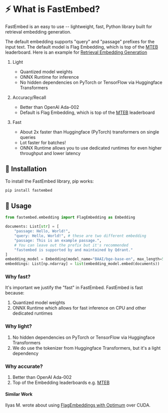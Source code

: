 # ⚡️ What is FastEmbed?

FastEmbed is an easy to use -- lightweight, fast, Python library built for retrieval embedding generation. 

The default embedding supports "query" and "passage" prefixes for the input text. The default model is Flag Embedding, which is top of the [MTEB](https://huggingface.co/spaces/mteb/leaderboard) leaderboard. Here is an example for [Retrieval Embedding Generation](https://qdrant.github.io/fastembed/examples/Retrieval%20with%20FastEmbed/)

1. Light
    - Quantized model weights
    - ONNX Runtime for inference
    - No hidden dependencies on PyTorch or TensorFlow via Huggingface Transformers

2. Accuracy/Recall
    - Better than OpenAI Ada-002
    - Default is Flag Embedding, which is top of the [MTEB](https://huggingface.co/spaces/mteb/leaderboard) leaderboard

3. Fast
    - About 2x faster than Huggingface (PyTorch) transformers on single queries
    - Lot faster for batches!
    - ONNX Runtime allows you to use dedicated runtimes for even higher throughput and lower latency 

## 🚀 Installation

To install the FastEmbed library, pip works: 

```bash
pip install fastembed
```

## 📖 Usage

```python
from fastembed.embedding import FlagEmbedding as Embedding

documents: List[str] = [
    "passage: Hello, World!",
    "query: Hello, World!", # these are two different embedding
    "passage: This is an example passage.",
    # You can leave out the prefix but it's recommended
    "fastembed is supported by and maintained by Qdrant." 
]
embedding_model = Embedding(model_name="BAAI/bge-base-en", max_length=512) 
embeddings: List[np.ndarray] = list(embedding_model.embed(documents))
```

### Why fast?

It's important we justify the "fast" in FastEmbed. FastEmbed is fast because:

1. Quantized model weights
2. ONNX Runtime which allows for fast inference on CPU and other dedicated runtimes

### Why light?
1. No hidden dependencies on PyTorch or TensorFlow via Huggingface Transformers
2. We do use the tokenizer from Huggingface Transformers, but it's a light dependency

### Why accurate?
1. Better than OpenAI Ada-002
2. Top of the Embedding leaderboards e.g. [MTEB](https://huggingface.co/spaces/mteb/leaderboard)

#### Similar Work
Ilyas M. wrote about using [FlagEmbeddings with Optimum](https://twitter.com/IlysMoutawwakil/status/1705215192425288017) over CUDA.